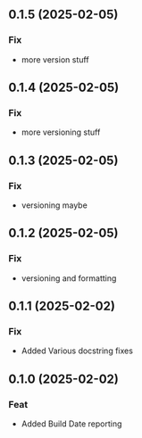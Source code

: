 ## 0.1.5 (2025-02-05)

### Fix

- more version stuff

## 0.1.4 (2025-02-05)

### Fix

- more versioning stuff

## 0.1.3 (2025-02-05)

### Fix

- versioning maybe

## 0.1.2 (2025-02-05)

### Fix

- versioning and formatting

## 0.1.1 (2025-02-02)

### Fix

- Added Various docstring fixes

## 0.1.0 (2025-02-02)

### Feat

- Added Build Date reporting
